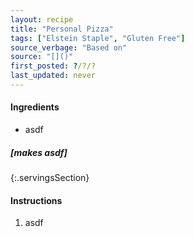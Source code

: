 ```yaml
---
layout: recipe
title: "Personal Pizza"
tags: ["Elstein Staple", "Gluten Free"]
source_verbage: "Based on"
source: "[]()" 
first_posted: ?/?/?
last_updated: never
---
```


#### Ingredients
- asdf

##### [makes asdf]
{:.servingsSection}

#### Instructions
1. asdf